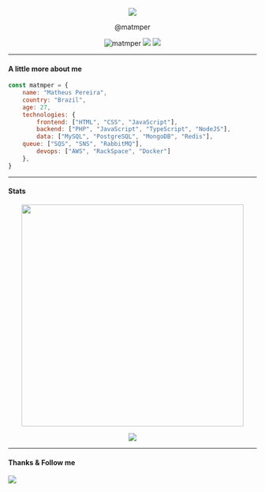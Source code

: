 <p align="center">
	<a href="https://matheusp.com.br" target="_blank">
		<img src="https://matheusp.com.br/assets/img/logotipo-matheus-pereira.png"/>
	</a>
</p>

<p align="center">
	@matmper
</p>

<p align="center">
    <img src="https://komarev.com/ghpvc/?username=matmper&style=for-the-badge&logo=appveyor&color=ff69b4" alt="matmper" /> <img src="https://img.shields.io/github/followers/Parply?style=for-the-badge&color=ff69b4"/> <img src="https://img.shields.io/github/last-commit/matmper/matmper?style=for-the-badge&label=Updated&color=ff69b4"/>
</p>

---

#### A little more about me
```js
const matmper = {
    name: "Matheus Pereira",
    country: "Brazil",
    age: 27,
    technologies: {
        frontend: ["HTML", "CSS", "JavaScript"],
        backend: ["PHP", "JavaScript", "TypeScript", "NodeJS"],
        data: ["MySQL", "PostgreSQL", "MongoDB", "Redis"],
	queue: ["SQS", "SNS", "RabbitMQ"],
        devops: ["AWS", "RackSpace", "Docker"]
    },
}
```

---

#### Stats
<p align="center">
	<img align="center" width="450" src="https://github-readme-stats.vercel.app/api?username=matmper"/>
</p>
<p align="center">
	<img img align="center" src="https://github-readme-stats.vercel.app/api/top-langs/?username=matmper"/>
</p>

---

#### Thanks & Follow me

<a href="https://linkedin.com/in/matheusmp" target="_blank">
	<img align="center" src="https://img.shields.io/badge/LinkedIn-blue?logo=linkedin&logoColor=white"/>
</a>

